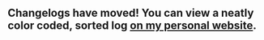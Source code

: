 ## Changelogs have moved! You can view a neatly color coded, sorted log [on my personal website](https://etithespir.it/ror2/jailer).